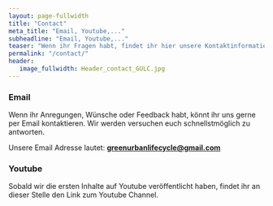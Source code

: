 ```yaml
---
layout: page-fullwidth
title: "Contact"
meta_title: "Email, Youtube,..."
subheadline: "Email, Youtube,..."
teaser: "Wenn ihr Fragen habt, findet ihr hier unsere Kontaktinformationen."
permalink: "/contact/"
header:
   image_fullwidth: Header_contact_GULC.jpg
---
```

### Email
Wenn ihr Anregungen, Wünsche oder Feedback habt, könnt ihr uns gerne per Email kontaktieren. Wir werden versuchen euch schnellstmöglich zu antworten.

Unsere Email Adresse lautet: **greenurbanlifecycle@gmail.com**

### Youtube
Sobald wir die ersten Inhalte auf Youtube veröffentlicht haben, findet ihr an dieser Stelle den Link zum Youtube Channel.

